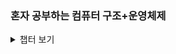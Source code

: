 ### 혼자 공부하는 컴퓨터 구조+운영체제
<details>
<summary>챕터 보기</summary>
<div markdown="1">

### [01. 컴퓨터 구조 시작하기](혼자%20공부하는%20컴퓨터%20구조+운영체제/01.%20컴퓨터%20구조%20시작하기/)
2. **[컴퓨터 구조의 큰 그림](혼자%20공부하는%20컴퓨터%20구조+운영체제/01.%20컴퓨터%20구조%20시작하기/02.%20컴퓨터%20구조의%20큰%20그림.md)**
### [02. 데이터](혼자%20공부하는%20컴퓨터%20구조+운영체제/02.%20데이터/)
1. **[0과 1로 숫자로 표현하는 방법](혼자%20공부하는%20컴퓨터%20구조+운영체제/02.%20데이터/01.%200과%201로%20숫자로%20표현하는%20방법.md)**
2. **[0과 1로 문자를 표현하는 방법](혼자%20공부하는%20컴퓨터%20구조+운영체제/02.%20데이터/02.%200과%201로%20문자를%20표현하는%20방법.md)**
### [03. 명령어](혼자%20공부하는%20컴퓨터%20구조+운영체제/03.%20명령어/)
1. **[소스 코드와 명령어](혼자%20공부하는%20컴퓨터%20구조+운영체제/03.%20명령어/01.소스%20코드와%20명령어.md)**
2. **[명령어의 구조](혼자%20공부하는%20컴퓨터%20구조+운영체제/03.%20명령어/02.명령어의%20구조.md)**

</div>
</details>